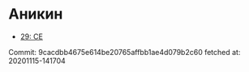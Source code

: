 # Аникин
- [29: CE](29.md)

Commit: 9cacdbb4675e614be20765affbb1ae4d079b2c60
 fetched at: 20201115-141704
